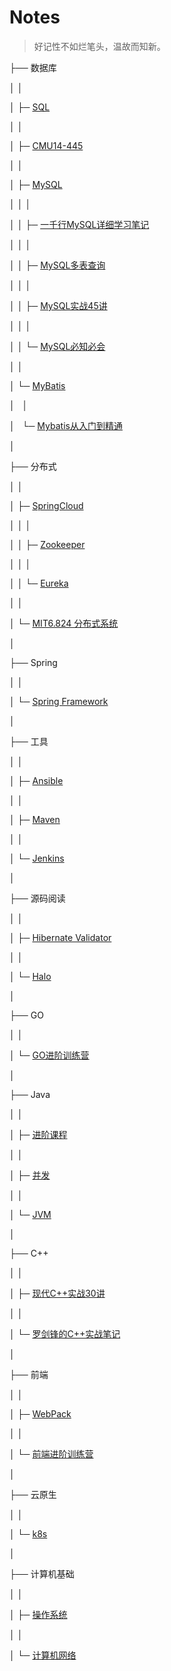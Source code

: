 # Notes

>  好记性不如烂笔头，温故而知新。

├── 数据库

│ │

│ ├─ [SQL](/notes/数据库/SQL.md)

│ │

│ ├─ [CMU14-445](/notes/数据库/15445.md)

│ │

│ ├─ [MySQL](/notes/数据库/MySQL.md)

│ │ │

│ │ ├─ [一千行MySQL详细学习笔记](/notes/数据库/MySQL/一千行MySQL详细学习笔记)

│ │ │

│ │ ├─ [MySQL多表查询](/notes/数据库/MySQL/MySQL多表查询)

│ │ │

│ │ ├─ [MySQL实战45讲](/notes/数据库/MySQL/MySQL实战45讲)

│ │ │

│ │ └─ [MySQL必知必会](/notes/数据库/MySQL/MySQL必知必会)

│ │

│ └─ [MyBatis](/notes/数据库/MyBatis)

│&nbsp;&nbsp;&nbsp;│

│&nbsp;&nbsp;&nbsp;└─ [Mybatis从入门到精通](/notes/数据库/MyBatis/Mybatis从入门到精通)

│

├── 分布式

│ │

│ ├─ [SpringCloud](/notes/分布式/springcloud.md)

│ │ │

│ │ ├─ [Zookeeper](/notes/分布式/SpringCloud/zookeeper.md)

│ │ │

│ │ └─ [Eureka](/notes/分布式/SpringCloud/eureka.md)

│ │

│ └─ [MIT6.824 分布式系统](/notes/分布式/6.824.md)

│

├── Spring

│ │

│ └─ [Spring Framework](/notes/Spring/Framework.md)

│

├── 工具

│ │

│ ├─ [Ansible](/notes/工具/ansible/ansible)

│ │

│ ├─ [Maven](/notes/工具/Maven)

│ │

│ └─ [Jenkins](/notes/工具/jenkins/Jenkins)

│

├── 源码阅读

│ │

│ ├─ [Hibernate Validator](/notes/源码阅读/HibernateValidator)

│ │

│ └─ [Halo](/notes/源码阅读/Halo)

│

├── GO

│ │

│ └─ [GO进阶训练营](/notes/GO/GO进阶训练营)

│

├── Java

│ │

│ ├─ [进阶课程](/notes/Java/进阶课程)

│ │

│ ├─ [并发](/notes/Java/Thread)

│ │

│ └─ [JVM](/notes/Java/JVM)

│

├── C++

│ │

│ ├─ [现代C++实战30讲](/notes/CPP/现代CPP实战30讲)

│ │

│ └─ [罗剑锋的C++实战笔记](/notes/CPP/罗剑锋的CPP实战笔记)

│

├── 前端

│ │

│ ├─ [WebPack](/notes/前端/webpack)

│ │

│ └─ [前端进阶训练营](/notes/前端/前端进阶训练营)

│ 

├── 云原生

│ │

│ └─ [k8s](/notes/云原生/k8s)

│ 

├── 计算机基础

│ │

│ ├─  [操作系统](/notes/计算机基础/操作系统)

│ │

│ └─ [计算机网络](/notes/计算机基础/计算机网络)

